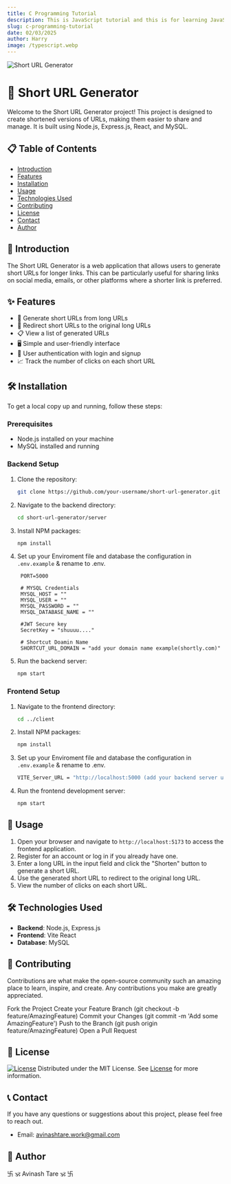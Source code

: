 ```yaml
---
title: C Programming Tutorial
description: This is JavaScript tutorial and this is for learning JavaScript
slug: c-programming-tutorial
date: 02/03/2025
author: Harry
image: /typescript.webp
---
```


[comment]: <> (into image)

![Short URL Generator](https://storage.googleapis.com/replit/images/1719860043788_bcf6da04b8b0e20eb21d10199d1a79e7.png)

# 🔗 Short URL Generator

Welcome to the Short URL Generator project! This project is designed to create shortened versions of URLs, making them easier to share and manage. It is built using Node.js, Express.js, React, and MySQL.

## 📋 Table of Contents

- [Introduction](#Introduction)
- [Features](#features)
- [Installation](#installation)
- [Usage](#usage)
- [Technologies Used](#technologies-used)
- [Contributing](#Contributing)
- [License](#license)
- [Contact](#Contact)
- [Author](#Author)

## 📖 Introduction

The Short URL Generator is a web application that allows users to generate short URLs for longer links. This can be particularly useful for sharing links on social media, emails, or other platforms where a shorter link is preferred.

## ✨ Features

- 🔗 Generate short URLs from long URLs
- 🔄 Redirect short URLs to the original long URLs
- 📋 View a list of generated URLs
- 🖥️ Simple and user-friendly interface
- 🔐 User authentication with login and signup
- 📈 Track the number of clicks on each short URL

## 🛠️ Installation

To get a local copy up and running, follow these steps:

### Prerequisites

- Node.js installed on your machine
- MySQL installed and running

### Backend Setup

1. Clone the repository:

   ```sh
   git clone https://github.com/your-username/short-url-generator.git
   ```

2. Navigate to the backend directory:
   ```sh
   cd short-url-generator/server
   ```
3. Install NPM packages:
   ```sh
   npm install
   ```
4. Set up your Enviroment file and database the configuration in `.env.example` & rename to .env.

   ```text
    PORT=5000

    # MYSQL Credentials
    MYSQL_HOST = ""
    MYSQL_USER = ""
    MYSQL_PASSWORD = ""
    MYSQL_DATABASE_NAME = ""

    #JWT Secure key
    SecretKey = "shuuuu...."

    # Shortcut Doamin Name
    SHORTCUT_URL_DOMAIN = "add your domain name example(shortly.com)"
   ```

5. Run the backend server:
   ```sh
   npm start
   ```

### Frontend Setup

1. Navigate to the frontend directory:
   ```sh
   cd ../client
   ```
2. Install NPM packages:
   ```sh
   npm install
   ```
3. Set up your Enviroment file and database the configuration in `.env.example` & rename to .env.

   ```sh
   VITE_Server_URL = "http://localhost:5000 (add your backend server url)"
   ```

4. Run the frontend development server:
   ```sh
   npm start
   ```

## 🚀 Usage

1. Open your browser and navigate to `http://localhost:5173` to access the frontend application.
2. Register for an account or log in if you already have one.
3. Enter a long URL in the input field and click the "Shorten" button to generate a short URL.
4. Use the generated short URL to redirect to the original long URL.
5. View the number of clicks on each short URL.

## 🛠️ Technologies Used

- **Backend**: Node.js, Express.js
- **Frontend**: Vite React
- **Database**: MySQL

## 🤝 Contributing

Contributions are what make the open-source community such an amazing place to learn, inspire, and create. Any contributions you make are greatly appreciated.

Fork the Project
Create your Feature Branch (git checkout -b feature/AmazingFeature)
Commit your Changes (git commit -m 'Add some AmazingFeature')
Push to the Branch (git push origin feature/AmazingFeature)
Open a Pull Request

## 📜 License

[![License](https://img.shields.io/badge/License-MIT-blue.svg)](https://opensource.org/licenses/MIT)
Distributed under the MIT License. See [License](./LICENSE) for more information.

## 📞 Contact

If you have any questions or suggestions about this project, please feel free to reach out.

- Email: avinashtare.work@gmail.com

## 👤 Author

卐 🕉 Avinash Tare 🕉 卐
